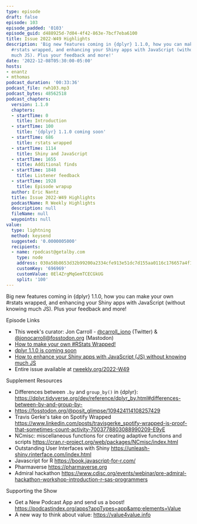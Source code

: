 ```yaml
---
type: episode
draft: false
episode: 103
episode_padded: '0103'
episode_guid: d488925d-7d04-4f42-863e-7bcf7eba6100
title: Issue 2022-W49 Highlights
description: 'Big new features coming in {dplyr} 1.1.0, how you can make your own
  #rstats wrapped, and enhancing your Shiny apps with JavaScript (without knowing
  much JS). Plus your feedback and more!'
date: '2022-12-08T05:30:00-05:00'
hosts:
- enantz
- mthomas
podcast_duration: '00:33:36'
podcast_file: rwh103.mp3
podcast_bytes: 48562518
podcast_chapters:
  version: 1.1.0
  chapters:
  - startTime: 0
    title: Introduction
  - startTime: 100
    title: '{dplyr} 1.1.0 coming soon'
  - startTime: 686
    title: rstats wrapped
  - startTime: 1114
    title: Shiny and JavaScript
  - startTime: 1655
    title: Additional finds
  - startTime: 1848
    title: Listener feedback
  - startTime: 1928
    title: Episode wrapup
  author: Eric Nantz
  title: Issue 2022-W49 Highlights
  podcastName: R Weekly Highlights
  description: null
  fileName: null
  waypoints: null
value:
  type: lightning
  method: keysend
  suggested: '0.0000005000'
  recipients:
  - name: rpodcast@getalby.com
    type: node
    address: 030a58b8653d32b99200a2334cfe913e51dc7d155aa0116c176657a4f1722677a3
    customKey: '696969'
    customValue: 0El4ZrgMqGemTCECGkUG
    split: '100'
---
```

Big new features coming in {dplyr} 1.1.0, how you can make your own \#rstats wrapped, and enhancing your Shiny apps with JavaScript (without knowing much JS). Plus your feedback and more!

Episode Links

-   This week's curator: Jon Carroll - <a href="https://twitter.com/carroll_jono" rel="nofollow">@carroll_jono</a> (Twitter) & <a href="https://fosstodon.org/@jonocarroll" rel="nofollow">@jonocarroll@fosstodon.org</a> (Mastodon)
-   <a href="https://nrennie.rbind.io/blog/2022-12-03-how-to-make-your-own-rstats-wrapped/" rel="nofollow">How to make your own #RStats Wrapped!</a>
-   <a href="https://www.tidyverse.org/blog/2022/11/dplyr-1-1-0-is-coming-soon/" rel="nofollow">dplyr 1.1.0 is coming soon</a>
-   <a href="https://albert-rapp.de/posts/15_use_js_with_shiny/15_use_js_with_shiny.html" rel="nofollow">How to enhance your Shiny apps with JavaScript (JS) without knowing much JS</a>
-   Entire issue available at <a href="https://rweekly.org/2022-W49.html" rel="nofollow">rweekly.org/2022-W49</a>

Supplement Resources

-   Differences between `.by` and `group_by()` in {dplyr}: <a href="https://dplyr.tidyverse.org/dev/reference/dplyr_by.html#differences-between-by-and-group-by-" rel="nofollow">https://dplyr.tidyverse.org/dev/reference/dplyr_by.html#differences-between-by-and-group-by-</a>
-   <a href="https://fosstodon.org/@posit_glimpse/109424114108257429" rel="nofollow">https://fosstodon.org/@posit_glimpse/109424114108257429</a>
-   Travis Gerke's take on Spotify Wrapped <a href="https://www.linkedin.com/posts/travisgerke_spotify-wrapped-is-proof-that-sometimes-count-activity-7003778803088990209-E9yE" rel="nofollow">https://www.linkedin.com/posts/travisgerke_spotify-wrapped-is-proof-that-sometimes-count-activity-7003778803088990209-E9yE</a>
-   NCmisc: miscellaneous functions for creating adaptive functions and scripts <a href="https://cran.r-project.org/web/packages/NCmisc/index.html" rel="nofollow">https://cran.r-project.org/web/packages/NCmisc/index.html</a>
-   Outstanding User Interfaces with Shiny <a href="https://unleash-shiny.rinterface.com/index.html" rel="nofollow">https://unleash-shiny.rinterface.com/index.html</a>
-   Javascript for R <a href="https://book.javascript-for-r.com/" rel="nofollow">https://book.javascript-for-r.com/</a>
-   Pharmaverse <a href="https://pharmaverse.org" rel="nofollow">https://pharmaverse.org</a>
-   Admiral hackathon <a href="https://www.cdisc.org/events/webinar/pre-admiral-hackathon-workshop-introduction-r-sas-programmers" rel="nofollow">https://www.cdisc.org/events/webinar/pre-admiral-hackathon-workshop-introduction-r-sas-programmers</a>

Supporting the Show

-   Get a New Podcast App and send us a boost! <a href="https://podcastindex.org/apps?appTypes=app&amp;elements=Value" rel="nofollow">https://podcastindex.org/apps?appTypes=app&amp;elements=Value</a>
-   A new way to think about value: <a href="https://value4value.info" rel="nofollow">https://value4value.info</a>
